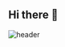 ## Hi there 👋
![header](https://capsule-render.vercel.app/api?type=wave&color=timeAuto&height=300&section=header&text=Welcome%20to%20NaYeon's%20GitHub%20👋&animation=twinklingfontSize=90&fontAlignY=50&fontAlign=50&height=180)

<!--
**qkrskdusdlqslek/qkrskdusdlqslek** is a ✨ _special_ ✨ repository because its `README.md` (this file) appears on your GitHub profile.

Here are some ideas to get you started:

- 🔭 I’m currently working on ...
- 🌱 I’m currently learning ...
- 👯 I’m looking to collaborate on ...
- 🤔 I’m looking for help with ...
- 💬 Ask me about ...
- 📫 How to reach me: ...
- 😄 Pronouns: ...
- ⚡ Fun fact: ...
-->
